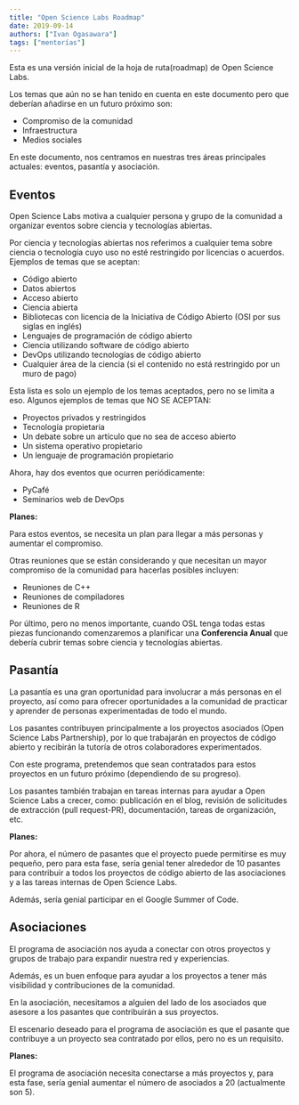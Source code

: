 ```yaml
---
title: "Open Science Labs Roadmap"
date: 2019-09-14
authors: ["Ivan Ogasawara"]
tags: ["mentorías"]
---
```



Esta es una versión inicial de la hoja de ruta(roadmap) de Open Science Labs.

Los temas que aún no se han tenido en cuenta en este documento pero que deberían añadirse en un futuro próximo son:

* Compromiso de la comunidad
* Infraestructura
* Medios sociales

En este documento, nos centramos en nuestras tres áreas principales actuales: eventos, pasantía y asociación.


## Eventos

Open Science Labs motiva a cualquier persona y grupo de la comunidad a
organizar eventos sobre ciencia y tecnologías abiertas.

Por ciencia y tecnologías abiertas nos referimos a cualquier tema sobre
ciencia o tecnología cuyo uso no esté restringido por licencias o
acuerdos. Ejemplos de temas que se aceptan:

* Código abierto
* Datos abiertos
* Acceso abierto
* Ciencia abierta
* Bibliotecas con licencia de la Iniciativa de Código Abierto (OSI por sus siglas en inglés)
* Lenguajes de programación de código abierto
* Ciencia utilizando software de código abierto
* DevOps utilizando tecnologías de código abierto
* Cualquier área de la ciencia (si el contenido no está restringido por un muro de pago)

Esta lista es solo un ejemplo de los temas aceptados, pero no se limita
a eso. Algunos ejemplos de temas que NO SE ACEPTAN:

* Proyectos privados y restringidos
* Tecnología propietaria
* Un debate sobre un artículo que no sea de acceso abierto
* Un sistema operativo propietario
* Un lenguaje de programación propietario


Ahora, hay dos eventos que ocurren periódicamente:

* PyCafé
* Seminarios web de DevOps

**Planes:**

Para estos eventos, se necesita un plan para llegar a más personas y aumentar el compromiso.

Otras reuniones que se están considerando y que necesitan un mayor
compromiso de la comunidad para hacerlas posibles incluyen:

* Reuniones de C++
* Reuniones de compiladores
* Reuniones de R

Por último, pero no menos importante, cuando OSL tenga todas estas
piezas funcionando comenzaremos a planificar una **Conferencia Anual**
que debería cubrir temas sobre ciencia y tecnologías abiertas.


## Pasantía

La pasantía es una gran oportunidad para involucrar a más personas en el
proyecto, así como para ofrecer oportunidades a la comunidad de
practicar y aprender de personas experimentadas de todo el mundo.

Los pasantes contribuyen principalmente a los proyectos asociados (Open
Science Labs Partnership), por lo que trabajarán en proyectos de código
abierto y recibirán la tutoría de otros colaboradores experimentados.

Con este programa, pretendemos que sean contratados para estos proyectos
en un futuro próximo (dependiendo de su progreso).

Los pasantes también trabajan en tareas internas para ayudar a Open
Science Labs a crecer, como: publicación en el blog, revisión de
solicitudes de extracción (pull request-PR), documentación, tareas de
organización, etc.


**Planes:**

Por ahora, el número de pasantes que el proyecto puede permitirse es muy
pequeño, pero para esta fase, sería genial tener alrededor de 10
pasantes para contribuir a todos los proyectos de código abierto de las
asociaciones y a las tareas internas de Open Science Labs.

Además, sería genial participar en el Google Summer of Code.


## Asociaciones

El programa de asociación nos ayuda a conectar con otros proyectos y
grupos de trabajo para expandir nuestra red y experiencias.

Además, es un buen enfoque para ayudar a los proyectos a tener más
visibilidad y contribuciones de la comunidad.

En la asociación, necesitamos a alguien del lado de los asociados que
asesore a los pasantes que contribuirán a sus proyectos.

El escenario deseado para el programa de asociación es que el pasante
que contribuye a un proyecto sea contratado por ellos, pero no es un
requisito.

**Planes:**

El programa de asociación necesita conectarse a más proyectos y, para
esta fase, sería genial aumentar el número de asociados a 20 (actualmente
son 5).
